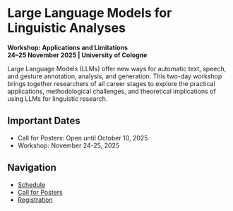 # Large Language Models for Linguistic Analyses

**Workshop: Applications and Limitations**  
**24–25 November 2025 | University of Cologne**

Large Language Models (LLMs) offer new ways for automatic text, speech, and gesture annotation, analysis, and generation. This two-day workshop brings together researchers of all career stages to explore the practical applications, methodological challenges, and theoretical implications of using LLMs for linguistic research.

## Important Dates
- Call for Posters: Open until October 10, 2025
- Workshop: November 24-25, 2025

## Navigation
- [Schedule](schedule.md)
- [Call for Posters](call-for-posters.md)
- [Registration](registration.md)